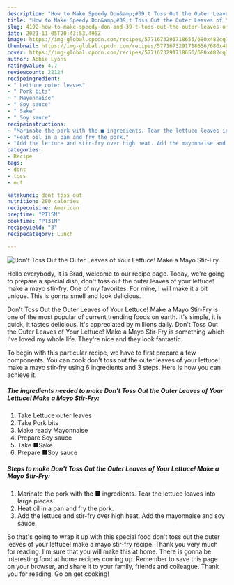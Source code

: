 ```yaml
---
description: "How to Make Speedy Don&amp;#39;t Toss Out the Outer Leaves of Your Lettuce! Make a Mayo Stir-Fry"
title: "How to Make Speedy Don&amp;#39;t Toss Out the Outer Leaves of Your Lettuce! Make a Mayo Stir-Fry"
slug: 4192-how-to-make-speedy-don-and-39-t-toss-out-the-outer-leaves-of-your-lettuce-make-a-mayo-stir-fry
date: 2021-11-05T20:43:53.495Z
image: https://img-global.cpcdn.com/recipes/5771673291718656/680x482cq70/dont-toss-out-the-outer-leaves-of-your-lettuce-make-a-mayo-stir-fry-recipe-main-photo.jpg
thumbnail: https://img-global.cpcdn.com/recipes/5771673291718656/680x482cq70/dont-toss-out-the-outer-leaves-of-your-lettuce-make-a-mayo-stir-fry-recipe-main-photo.jpg
cover: https://img-global.cpcdn.com/recipes/5771673291718656/680x482cq70/dont-toss-out-the-outer-leaves-of-your-lettuce-make-a-mayo-stir-fry-recipe-main-photo.jpg
author: Abbie Lyons
ratingvalue: 4.7
reviewcount: 22124
recipeingredient:
- " Lettuce outer leaves"
- " Pork bits"
- " Mayonnaise"
- " Soy sauce"
- " Sake"
- " Soy sauce"
recipeinstructions:
- "Marinate the pork with the ■ ingredients. Tear the lettuce leaves into large pieces."
- "Heat oil in a pan and fry the pork."
- "Add the lettuce and stir-fry over high heat. Add the mayonnaise and soy sauce."
categories:
- Recipe
tags:
- dont
- toss
- out

katakunci: dont toss out 
nutrition: 280 calories
recipecuisine: American
preptime: "PT15M"
cooktime: "PT31M"
recipeyield: "3"
recipecategory: Lunch

---
```



![Don&#39;t Toss Out the Outer Leaves of Your Lettuce! Make a Mayo Stir-Fry](https://img-global.cpcdn.com/recipes/5771673291718656/680x482cq70/dont-toss-out-the-outer-leaves-of-your-lettuce-make-a-mayo-stir-fry-recipe-main-photo.jpg)

Hello everybody, it is Brad, welcome to our recipe page. Today, we're going to prepare a special dish, don&#39;t toss out the outer leaves of your lettuce! make a mayo stir-fry. One of my favorites. For mine, I will make it a bit unique. This is gonna smell and look delicious.



Don&#39;t Toss Out the Outer Leaves of Your Lettuce! Make a Mayo Stir-Fry is one of the most popular of current trending foods on earth. It's simple, it is quick, it tastes delicious. It's appreciated by millions daily. Don&#39;t Toss Out the Outer Leaves of Your Lettuce! Make a Mayo Stir-Fry is something which I've loved my whole life. They're nice and they look fantastic.


To begin with this particular recipe, we have to first prepare a few components. You can cook don&#39;t toss out the outer leaves of your lettuce! make a mayo stir-fry using 6 ingredients and 3 steps. Here is how you can achieve it.

<!--inarticleads1-->

##### The ingredients needed to make Don&#39;t Toss Out the Outer Leaves of Your Lettuce! Make a Mayo Stir-Fry:

1. Take  Lettuce outer leaves
1. Take  Pork bits
1. Make ready  Mayonnaise
1. Prepare  Soy sauce
1. Take  ■Sake
1. Prepare  ■Soy sauce




<!--inarticleads2-->

##### Steps to make Don&#39;t Toss Out the Outer Leaves of Your Lettuce! Make a Mayo Stir-Fry:

1. Marinate the pork with the ■ ingredients. Tear the lettuce leaves into large pieces.
1. Heat oil in a pan and fry the pork.
1. Add the lettuce and stir-fry over high heat. Add the mayonnaise and soy sauce.




So that's going to wrap it up with this special food don&#39;t toss out the outer leaves of your lettuce! make a mayo stir-fry recipe. Thank you very much for reading. I'm sure that you will make this at home. There is gonna be interesting food at home recipes coming up. Remember to save this page on your browser, and share it to your family, friends and colleague. Thank you for reading. Go on get cooking!

